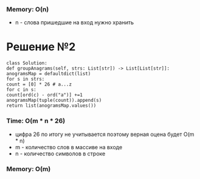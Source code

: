 ​
### Memory: O(n)
* n - слова пришедшие на вход нужно хранить
​
# Решение №2
```
class Solution:
def groupAnagrams(self, strs: List[str]) -> List[List[str]]:
anogramsMap = defaultdict(list)
for s in strs:
count = [0] * 26 # a...z
for c in s:
count[ord(c) - ord("a")] +=1
anogramsMap(tuple(count)).append(s)
return list(anogramsMap.values())
```
### Time: O(m \* n \* 26)
* цифра 26 по итогу не учитывается поэтому верная оцена будет O(m \* n)
* m - количество слов в массиве на входе
* n - количество символов в строке
​
### Memory: O(m)
​